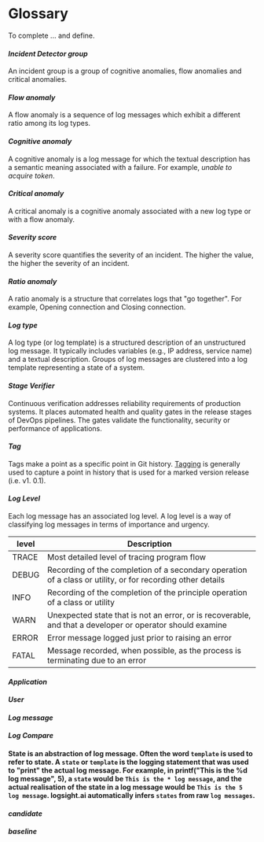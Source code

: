 
# Glossary

[//]: # (### Anomaly types)

To complete ... and define.

#### _Incident Detector group_
An incident group is a group of cognitive anomalies, flow anomalies and critical anomalies.

#### _Flow anomaly_
A flow anomaly is a sequence of log messages which exhibit a different ratio among its log types.

#### _Cognitive anomaly_
A cognitive anomaly is a log message for which the textual description has a semantic meaning associated with a failure.
For example, *unable to acquire token*.

#### _Critical anomaly_
A critical anomaly is a cognitive anomaly associated with a new log type or with a flow anomaly.

[//]: # (#### Anomaly score)

[//]: # (To complete ...)

#### _Severity score_
A severity score quantifies the severity of an incident. The higher the value, the higher the severity of an incident.

#### _Ratio anomaly_
A ratio anomaly is a structure that correlates logs that "go together". 
For example, Opening connection and Closing connection.

#### _Log type_
A log type (or log template) is a structured description of an unstructured log message. 
It typically includes variables (e.g., IP address, service name) and a textual description.
Groups of log messages are clustered into a log template representing a state of a system.

[//]: # (#### Baseline version)

[//]: # (To complete ...)

[//]: # ()
[//]: # (#### Candidate version)

[//]: # (To complete ...)

[//]: # ()
[//]: # (#### Log group)

[//]: # (To complete ...)

#### _Stage Verifier_
Continuous verification addresses reliability requirements of production systems. 
It places automated health and quality gates in the release stages of DevOps pipelines.
The gates validate the functionality, security or performance of applications.


[//]: # (#### Deployment abnormality)

[//]: # ()
[//]: # (The main challenge facing of deployments is validating the health of newly deployed service instances. )

[//]: # ()
[//]: # (To complete ...)

#### _Tag_
Tags make a point as a specific point in Git history.
[Tagging](https://git-scm.com/book/en/v2/Git-Basics-Tagging) is generally used to capture a point in history that is used for a marked version release (i.e. v1. 0.1).

#### _Log Level_

Each log message has an associated log level. 
A log level is a way of classifying log messages in terms of importance and urgency. 

| level | Description |
| ----- | ----------- |
| TRACE	| Most detailed level of tracing program flow |
| DEBUG	| Recording of the completion of a secondary operation of a class or utility, or for recording other details |
| INFO	| Recording of the completion of the principle operation of a class or utility |
| WARN 	| Unexpected state that is not an error, or is recoverable, and that a developer or operator should examine |
| ERROR	| Error message logged just prior to raising an error |
| FATAL	| Message recorded, when possible, as the process is terminating due to an error |

#### _Application_


#### _User_


#### _Log message_


#### _Log Compare_

#### State is an abstraction of log message. Often the word `template` is used to refer to state. A `state` or `template` is the logging statement that was used to "print" the actual log message. For example, in printf("This is the %d log message", 5), a `state` would be `This is the * log message`, and the actual realisation of the state in a log message would be `This is the 5 log message`. logsight.ai automatically infers `states` from raw `log messages`.


#### _candidate_

#### _baseline_